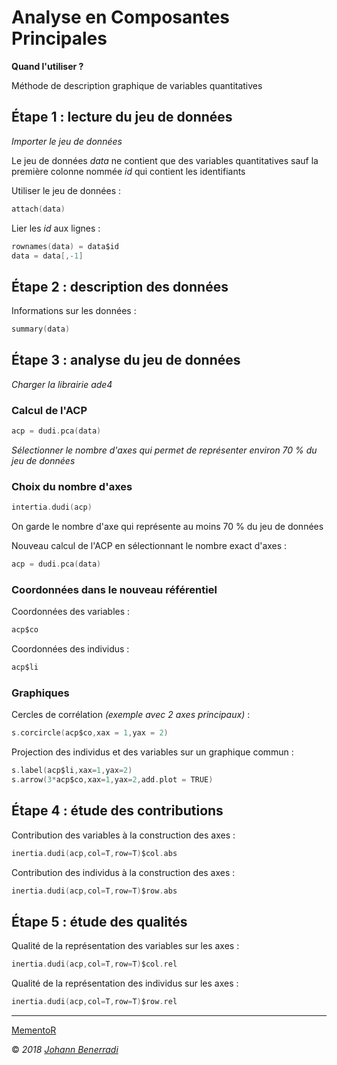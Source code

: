 # Analyse en Composantes Principales

**Quand l'utiliser ?**

Méthode de description graphique de variables quantitatives


## Étape 1 : lecture du jeu de données
*Importer le jeu de données*

Le jeu de données *data* ne contient que des variables quantitatives sauf la première colonne nommée *id* qui contient les identifiants  

Utiliser le jeu de données :
```c
attach(data)
```

Lier les *id* aux lignes :
```c
rownames(data) = data$id
data = data[,-1]
```


## Étape 2 : description des données
Informations sur les données :
```c
summary(data)
```


## Étape 3 : analyse du jeu de données
*Charger la librairie ade4*  

### Calcul de l'ACP
```c
acp = dudi.pca(data)
```
*Sélectionner le nombre d'axes qui permet de représenter environ 70 % du jeu de données*  

### Choix du nombre d'axes
```c
intertia.dudi(acp)
```
On garde le nombre d'axe qui représente au moins 70 % du jeu de données  

Nouveau calcul de l'ACP en sélectionnant le nombre exact d'axes :
```c
acp = dudi.pca(data)
```

### Coordonnées dans le nouveau référentiel
Coordonnées des variables :
```c
acp$co
```

Coordonnées des individus :
```c
acp$li
```

### Graphiques
Cercles de corrélation *(exemple avec 2 axes principaux)* :
```c
s.corcircle(acp$co,xax = 1,yax = 2)
```

Projection des individus et des variables sur un graphique commun :
```c
s.label(acp$li,xax=1,yax=2)
s.arrow(3*acp$co,xax=1,yax=2,add.plot = TRUE)
```


## Étape 4 : étude des contributions
Contribution des variables à la construction des axes :
```c
inertia.dudi(acp,col=T,row=T)$col.abs
```

Contribution des individus à la construction des axes :
```c
inertia.dudi(acp,col=T,row=T)$row.abs
```


## Étape 5 : étude des qualités
Qualité de la représentation des variables sur les axes :
```c
inertia.dudi(acp,col=T,row=T)$col.rel
```

Qualité de la représentation des individus sur les axes :
```c
inertia.dudi(acp,col=T,row=T)$row.rel
```


---  
[MementoR](https://github.com/HanBnrd/MementoR)

&copy; *2018* [*Johann Benerradi*](https://github.com/HanBnrd)
